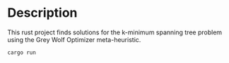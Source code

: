 # Description
This rust project finds solutions for the k-minimum spanning tree problem using the Grey Wolf Optimizer meta-heuristic.


```
cargo run
```
